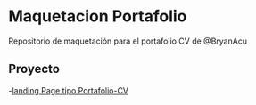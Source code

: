 #  Maquetacion Portafolio
Repositorio de maquetación para el  portafolio CV de @BryanAcu

## Proyecto
-[landing Page tipo Portafolio-CV](https://brayanbaad.github.io/Maquetacion-CV/Portafolio-cv)